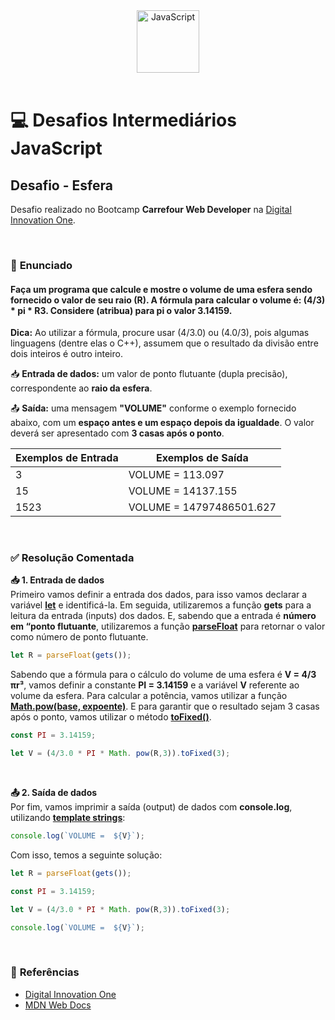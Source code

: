 <div align="center">
  <img alt="JavaScript" height="100" src="https://raw.githubusercontent.com/FortAwesome/Font-Awesome/6.x/svgs/brands/js-square.svg">
</div>

<br>

# 💻 Desafios Intermediários JavaScript

## Desafio - Esfera
Desafio realizado no Bootcamp **Carrefour Web Developer** na [Digital Innovation One](https://www.dio.me/).

<br>

### 📝 **Enunciado**
#### **Faça um programa que calcule e mostre o volume de uma esfera sendo fornecido o valor de seu raio (R). A fórmula para calcular o volume é: (4/3) * pi * R3. Considere (atribua) para pi o valor 3.14159.**

**Dica:** Ao utilizar a fórmula, procure usar (4/3.0) ou (4.0/3), pois algumas linguagens (dentre elas o C++), assumem que o resultado da divisão entre dois inteiros é outro inteiro.


📥 **Entrada de dados:** um valor de ponto flutuante (dupla precisão), correspondente ao **raio da esfera**.

📤 **Saída:** uma mensagem **"VOLUME"** conforme o exemplo fornecido abaixo, com um **espaço antes e um espaço depois da igualdade**. O valor deverá ser apresentado com **3 casas após o ponto**.


Exemplos de Entrada         | Exemplos de Saída
--------------------------- | ---------------------------
3                           | VOLUME = 113.097
15 ͏ ͏ ͏ ͏                      | VOLUME = 14137.155
1523 ͏                       | VOLUME = 14797486501.627

<br>

### ✅ **Resolução Comentada**

**📥 1. Entrada de dados**<br>
Primeiro vamos definir a entrada dos dados, para isso vamos declarar a variável [**let**](https://developer.mozilla.org/pt-BR/docs/Web/JavaScript/Reference/Statements/let) e identificá-la. Em seguida, utilizaremos a função **gets** para a leitura da entrada (inputs) dos dados. E, sabendo que a entrada é **número em “ponto flutuante**, utilizaremos a função [**parseFloat**](https://developer.mozilla.org/pt-BR/docs/Web/JavaScript/Reference/Global_Objects/parseFloat) para retornar o valor como número de ponto flutuante.

```javascript
let R = parseFloat(gets());
```

Sabendo que a fórmula para o cálculo do volume de uma esfera é **V = 4/3 πr³**, vamos definir a constante **PI = 3.14159** e a variável **V** referente ao volume da esfera. Para calcular a potência, vamos utilizar a função [**Math.pow(base, expoente)**](https://developer.mozilla.org/pt-BR/docs/Web/JavaScript/Reference/Global_Objects/Math/pow). E para garantir que o resultado sejam 3 casas após o ponto, vamos utilizar o método [**toFixed()**](https://developer.mozilla.org/pt-BR/docs/Web/JavaScript/Reference/Global_Objects/Number/toFixed).

```javascript
const PI = 3.14159;

let V = (4/3.0 * PI * Math. pow(R,3)).toFixed(3);
```

<br>

**📤 2. Saída de dados**<br>
Por fim, vamos imprimir a saída (output) de dados com **console.log**, utilizando [**template strings**](https://developer.mozilla.org/pt-BR/docs/Web/JavaScript/Reference/Template_literals):

```javascript
console.log(`VOLUME =  ${V}`);
```

Com isso, temos a seguinte solução:

```javascript
let R = parseFloat(gets());

const PI = 3.14159;

let V = (4/3.0 * PI * Math. pow(R,3)).toFixed(3);

console.log(`VOLUME =  ${V}`);
```

<br>

### 🔎 **Referências**
- [Digital Innovation One](https://www.dio.me/)
- [MDN Web Docs](https://developer.mozilla.org/pt-BR/)

<br>
